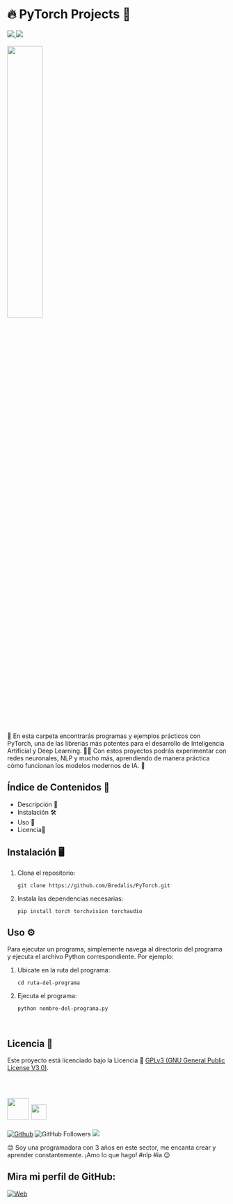 <h1><b>🔥 PyTorch Projects 🐍</b></h1>
<a href="https://www.python.org" target="_blank">
  <img src="https://img.shields.io/badge/Python-52BE80">
</a>
<a href="https://pypi.org/project/torch/" target="_blank">
  <img src="https://img.shields.io/badge/PyTorch-5DADE2">
</a>
<br><br>

<img src="https://i.pinimg.com/736x/a5/d7/8b/a5d78b24b09508c97ee61e3e9e39ebbf.jpg" width="40%">

<p>
  🌸 En esta carpeta encontrarás programas y ejemplos prácticos con PyTorch, una de las librerías más potentes para el desarrollo de Inteligencia Artificial y Deep Learning. 🤖✨
  Con estos proyectos podrás experimentar con redes neuronales, NLP y mucho más, aprendiendo de manera práctica cómo funcionan los modelos modernos de IA. 🚀
</p>

## Índice de Contenidos 🧾

- Descripción 📝
- Instalación 🛠️
- Uso 📘
- Licencia📜

## Instalación 🖥️

1. Clona el repositorio:

    ```
    git clone https://github.com/Bredalis/PyTorch.git
    ```

2. Instala las dependencias necesarias:

	```
	pip install torch torchvision torchaudio
	```    

## Uso ⚙️

Para ejecutar un programa, simplemente navega al directorio del programa y ejecuta el archivo Python correspondiente. Por ejemplo:

1. Ubicate en la ruta del programa:

     ```
    cd ruta-del-programa
    ```
     
2. Ejecuta el programa:

    ```
    python nombre-del-programa.py
    ```
<br>

## Licencia 📜

Este proyecto está licenciado bajo la Licencia 📜 <a href="https://www.gnu.org/licenses/gpl-3.0.en.html" target="_blank">GPLv3 (GNU General Public License V3.0)</a>.

<br>

## <img src="https://avatars.githubusercontent.com/u/111624948?s=400&u=cd081f79392220d8cd2a22f2a8d5d3b18814350a&v=4" width="50" height="50"> <img src="https://readme-typing-svg.demolab.com?font=Roboto+Slab&color=%23FFFFFF&size=35&center=true&vCenter=true&width=450&duration=1500&pause=1000&lines=Hola,+soy;Bredalis+Gautreaux!" width="auto" height="35"/>
[![Github](https://img.shields.io/github/followers/Bredalis?label=Follow&style=social)](https://github.com/Bredalis)
![GitHub Followers](https://img.shields.io/github/stars/bredalis?style=social)
<a href="https://www.linkedin.com/in/bredalis-gautreaux/" target="_blank">
  <img src="https://img.shields.io/badge/-LinkedIn-blue?style=flat-square&logo=Linkedin&logoColor=white">
</a>

😊 Soy una programadora con 3 años en este sector, me encanta crear y aprender constantemente. ¡Amo lo que hago! #nlp #ia 😊

## Mira mi perfil de GitHub:
[![Web](https://img.shields.io/badge/GitHub-Bredalis-14a1f0?style=for-the-badge&logo=github&logoColor=white&labelColor=101010)](https://github.com/bredalis)
